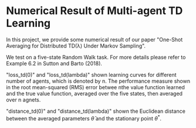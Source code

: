 # Numerical Result of Multi-agent TD Learning

In this project, we provide some numerical result of our paper "One-Shot Averaging for Distributed TD(λ) Under Markov Sampling". 

We test on a five-state Random Walk task. For more details please refer to Example 6.2 in Sutton and Barto (2018). 

"loss_td(0)" and "loss_td(lambda)"  shown learning curves for different number of agents, which is denoted by n. The performance measure shown in the root mean-squared (RMS) error betwee nthe value function learned and the true value function, averaged over the five states, then averaged over n agnets. 

"distance_td(0)" and "distance_td(lambda)" shown the Euclidean distance between the averaged parameters $\bar{\theta}$ and the stationary point $\theta^*$. 
